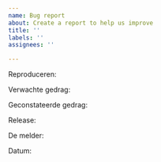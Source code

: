 ```yaml
---
name: Bug report
about: Create a report to help us improve
title: ''
labels: ''
assignees: ''

---
```


Reproduceren:

Verwachte gedrag:

Geconstateerde gedrag:

Release:

De melder: 

Datum:
